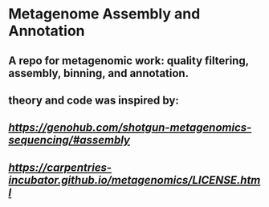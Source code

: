 # Metagenome Assembly and Annotation 

## A repo for metagenomic work: quality filtering, assembly, binning, and annotation.
## theory and code was inspired by: 
## *https://genohub.com/shotgun-metagenomics-sequencing/#assembly*
## *https://carpentries-incubator.github.io/metagenomics/LICENSE.html*
